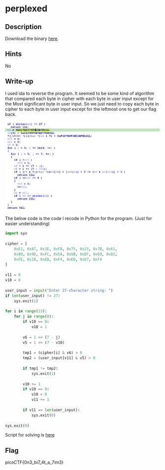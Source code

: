 # perplexed
## Description
Download the binary [here](https://challenge-files.picoctf.net/c_verbal_sleep/2326718ce11c5c89056a46fce49a5e46ab80e02d551d87744306ae43a4767e06/perplexed).

## Hints
No 

## Write-up
I used ida to reverse the program. It seemed to be some kind of algorithm that compared each byte in cipher with each byte in user input except for the Most significant byte in user input. So we just need to copy each byte in cipher to each byte in user input except for the leftmost one to get our flag back.

![](https://github.com/tlmt009147/picoCTF2025/blob/3d80da6a6b7ef7a78fd6311182d43481f9aff9f0/RE/perplexed/1.png)

The below code is the code I recode in Python for the program. (Just for easier understanding)

```python
import sys

cipher = [
    0xE1, 0xA7, 0x1E, 0xF8, 0x75, 0x23, 0x7B, 0x61,
    0xB9, 0x9D, 0xFC, 0x5A, 0x5B, 0xDF, 0x69, 0xD2,
    0xFE, 0x1B, 0xED, 0xF4, 0xED, 0x67, 0xF4
]

v11 = 0
v10 = 0

user_input = input("Enter 27-character string: ")
if len(user_input) != 27:
    sys.exit(1)

for i in range(23):
    for j in range(8):
        if v10 == 0:
            v10 = 1

        v6 = 1 << (7 - j)
        v5 = 1 << (7 - v10)

        tmp1 = (cipher[i] & v6) > 0
        tmp2 = (user_input[v11] & v5) > 0

        if tmp1 != tmp2:
            sys.exit(1)

        v10 += 1
        if v10 == 8:
            v10 = 0
            v11 += 1

        if v11 == len(user_input):
            sys.exit(0)

sys.exit(0)
```
Script for solving is [here](https://github.com/tlmt009147/picoCTF2025/blob/3d80da6a6b7ef7a78fd6311182d43481f9aff9f0/RE/perplexed/perplex_solve%2C.py)

## Flag
picoCTF{0n3_bi7_4t_a_7im3}
